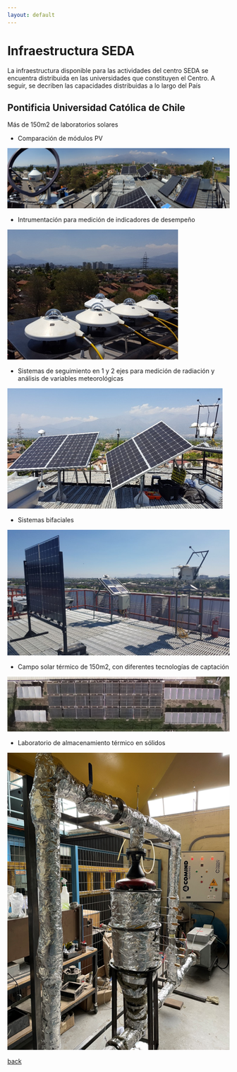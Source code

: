 ```yaml
---
layout: default
---
```


# Infraestructura SEDA

La infraestructura disponible para las actividades del centro SEDA se encuentra distribuida en las universidades que constituyen el Centro. A seguir, se decriben las capacidades distribuidas a lo largo del País

## Pontificia Universidad Católica de Chile

Más de 150m2 de laboratorios solares

* Comparación de módulos PV

![Laboratorio](/assets/img/Lab.png)


* Intrumentación para medición de indicadores de desempeño

![Instrumentos](/assets/img/Instrument.png)


* Sistemas de seguimiento en 1 y 2 ejes para medición de radiación y análisis de variables meteorológicas

![Tracking](/assets/img/1D2D.png)
  

* Sistemas bifaciales

![Bifaciales](/assets/img/Bifaciales.png)
  

* Campo solar térmico de 150m2, con diferentes tecnologías de captación

![SST](/assets/img/SST.png)


* Laboratorio de almacenamiento térmico en sólidos
  
![TES](/assets/img/TES.png)

[back](./)
